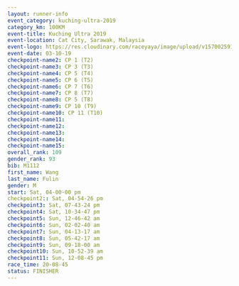 ```yaml
---
layout: runner-info 
event_category: kuching-ultra-2019 
category_km: 100KM 
event-title: Kuching Ultra 2019
event-location: Cat City, Sarawak, Malaysia 
event-logo: https://res.cloudinary.com/raceyaya/image/upload/v1570025915/logo/kuching_ultra_jsvtue.jpg 
event-date: 03-10-19 
checkpoint-name2: CP 1 (T2) 
checkpoint-name3: CP 3 (T3) 
checkpoint-name4: CP 5 (T4) 
checkpoint-name5: CP 6 (T5) 
checkpoint-name6: CP 7 (T6) 
checkpoint-name7: CP 8 (T7) 
checkpoint-name8: CP 5 (T8) 
checkpoint-name9: CP 10 (T9) 
checkpoint-name10: CP 11 (T10) 
checkpoint-name11:  
checkpoint-name12: 
checkpoint-name13: 
checkpoint-name14: 
checkpoint-name15: 
overall_rank: 109
gender_rank: 93
bib: M1112
first_name: Wang
last_name: Fulin
gender: M
start: Sat, 04-00-00 pm
checkpoint2:: Sat, 04-54-26 pm
checkpoint3: Sat, 07-43-24 pm
checkpoint4: Sat, 10-34-47 pm
checkpoint5: Sun, 12-46-42 am
checkpoint6: Sun, 02-02-40 am
checkpoint7: Sun, 04-13-17 am
checkpoint8: Sun, 05-42-17 am
checkpoint9: Sun, 09-18-00 am
checkpoint10: Sun, 10-52-39 am
checkpoint11: Sun, 12-08-45 pm
race_time: 20-08-45
status: FINISHER
---
```

